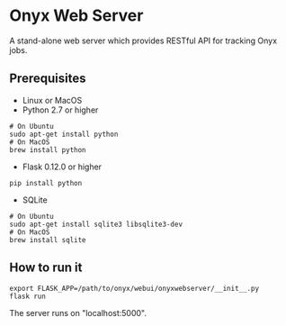 # Onyx Web Server

A stand-alone web server which provides RESTful API for tracking Onyx jobs.

## Prerequisites

* Linux or MacOS
* Python 2.7 or higher
```
# On Ubuntu
sudo apt-get install python
# On MacOS
brew install python
```
* Flask 0.12.0 or higher
```
pip install python
```
* SQLite
```
# On Ubuntu
sudo apt-get install sqlite3 libsqlite3-dev
# On MacOS
brew install sqlite
```

## How to run it

```
export FLASK_APP=/path/to/onyx/webui/onyxwebserver/__init__.py
flask run
```
The server runs on "localhost:5000".
